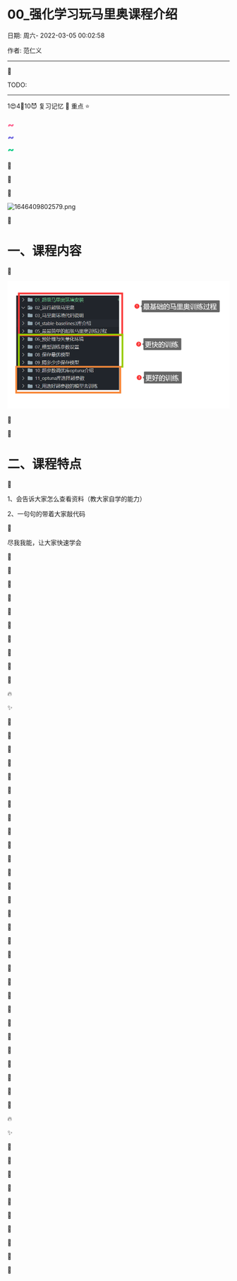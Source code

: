 # 00\_强化学习玩马里奥课程介绍

日期: 周六- 2022-03-05 00:02:58

作者: 范仁义

---

🍓

TODO:

---

1😍4💜10😈 复习记忆 🚩 重点 ⭐

<div style='color:#fe618e;font-weight:800;font-size:23px;'>~</div>

<div style='color:#6f67e0;font-weight:800;font-size:23px;'>~</div>

<div style='color:#19ce8b;font-weight:800;font-size:23px;'>~</div>

🍎

🍓

🍊

![1646409802579.png](image/00_强化学习玩马里奥课程介绍/video_1_1.gif)

🍒

# 一、课程内容

🍌

![1646409802579.png](image/00_强化学习玩马里奥课程介绍/1646409802579.png)

🍑

🍍

# 二、课程特点

🍉

1、会告诉大家怎么查看资料（教大家自学的能力）

2、一句句的带着大家敲代码

🍇

尽我我能，让大家快速学会

🍋

🍅

🍐

📖

🍧

🍓

📒

🔧

🌱

🌺

🔥

✨

🍹

🧊

🍄

🌷

💮

🌸

🍁

🌳

🌲

🌴

🍎

🍓

🍊

🍒

🍌

🍑

🍍

🍉

🍇

🍋

🍅

🍐

📖

🍧

🍓

📒

🔧

🌱

🌺

🔥

✨

🍹

🧊

🍄

🌷

💮

🌸

🍁

🌳

🌲

🌴
